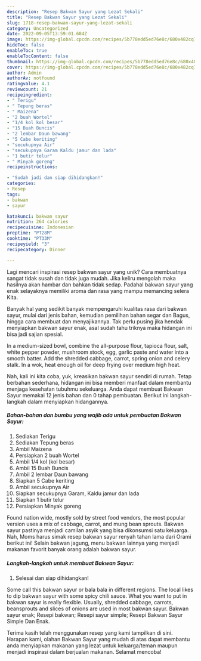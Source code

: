 ```yaml
---
description: "Resep Bakwan Sayur yang Lezat Sekali"
title: "Resep Bakwan Sayur yang Lezat Sekali"
slug: 1718-resep-bakwan-sayur-yang-lezat-sekali
category: Uncategorized
date: 2022-09-05T13:59:01.684Z
image: https://img-global.cpcdn.com/recipes/5b778edd5ed76e8c/680x482cq70/bakwan-sayur-foto-resep-utama.jpg
hideToc: false
enableToc: true
enableTocContent: false
thumbnail: https://img-global.cpcdn.com/recipes/5b778edd5ed76e8c/680x482cq70/bakwan-sayur-foto-resep-utama.jpg
cover: https://img-global.cpcdn.com/recipes/5b778edd5ed76e8c/680x482cq70/bakwan-sayur-foto-resep-utama.jpg
author: Admin
authorAv: notfound
ratingvalue: 4.1
reviewcount: 21
recipeingredient:
- " Terigu"
- " Tepung beras"
- " Maizena"
- "2 buah Wortel"
- "1/4 kol kol besar"
- "15 Buah Buncis"
- "2 lembar Daun bawang"
- "5 Cabe keriting"
- "secukupnya Air"
- "secukupnya Garam Kaldu jamur dan lada"
- "1 butir telur"
- " Minyak goreng"
recipeinstructions:

- "Sudah jadi dan siap dihidangkan!"
categories:
- Resep
tags:
- bakwan
- sayur

katakunci: bakwan sayur 
nutrition: 264 calories
recipecuisine: Indonesian
preptime: "PT28M"
cooktime: "PT33M"
recipeyield: "3"
recipecategory: Dinner

---
```





Lagi mencari inspirasi resep bakwan sayur yang unik? Cara membuatnya sangat tidak susah dan tidak juga mudah. Jika keliru mengolah maka hasilnya akan hambar dan bahkan tidak sedap. Padahal bakwan sayur yang enak selayaknya memiliki aroma dan rasa yang mampu memancing selera Kita.





Banyak hal yang sedikit banyak mempengaruhi kualitas rasa dari bakwan sayur, mulai dari jenis bahan, kemudian pemilihan bahan segar dan Bagus, hingga cara membuat dan menyajikannya. Tak perlu pusing jika hendak menyiapkan bakwan sayur enak,      asal sudah tahu triknya maka hidangan ini bisa jadi sajian spesial.














In a medium-sized bowl, combine the all-purpose flour, tapioca flour, salt, white pepper powder, mushroom stock, egg, garlic paste and water into a smooth batter. Add the shredded cabbage, carrot, spring onion and celery stalk. In a wok, heat enough oil for deep frying over medium high heat.






Nah, kali ini kita coba, yuk, kreasikan bakwan sayur sendiri di rumah. Tetap berbahan sederhana, hidangan ini bisa memberi manfaat dalam membantu menjaga kesehatan tubuhmu sekeluarga. Anda dapat membuat Bakwan Sayur memakai 12 jenis bahan dan 0 tahap pembuatan. Berikut ini langkah-langkah dalam menyiapkan hidangannya.

<!--inarticleads1-->

##### Bahan-bahan dan bumbu yang wajib ada untuk pembuatan Bakwan Sayur:

1. Sediakan  Terigu
1. Sediakan  Tepung beras
1. Ambil  Maizena
1. Persiapkan 2 buah Wortel
1. Ambil 1/4 kol (kol besar)
1. Ambil 15 Buah Buncis
1. Ambil 2 lembar Daun bawang
1. Siapkan 5 Cabe keriting
1. Ambil secukupnya Air
1. Siapkan secukupnya Garam, Kaldu jamur dan lada
1. Siapkan 1 butir telur
1. Persiapkan  Minyak goreng


Found nation wide, mostly sold by street food vendors, the most popular version uses a mix of cabbage, carrot, and mung bean sprouts. Bakwan sayur pastinya menjadi camilan asyik yang bisa dikonsumsi satu keluarga. Nah, Moms harus simak resep bakwan sayur renyah tahan lama dari Orami berikut ini! Selain bakwan jagung, menu bakwan lainnya yang menjadi makanan favorit banyak orang adalah bakwan sayur. 

<!--inarticleads2-->

##### Langkah-langkah untuk membuat Bakwan Sayur:


1. Selesai dan siap dihidangkan!

Some call this bakwan sayur or bala bala in different regions. The local likes to dip bakwan sayur with some spicy chili sauce. What you want to put in bakwan sayur is really flexible. Usually, shredded cabbage, carrots, beansprouts and slices of onions are used in most bakwan sayur. Bakwan sayur enak; Resepi bakwan; Resepi sayur simple; Resepi Bakwan Sayur Simple Dan Enak. 

Terima kasih telah menggunakan resep yang kami tampilkan di sini. Harapan kami, olahan Bakwan Sayur yang mudah di atas dapat membantu anda menyiapkan makanan yang lezat untuk keluarga/teman maupun menjadi inspirasi dalam berjualan makanan. Selamat mencoba!
